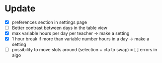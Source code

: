 # Update

- [x] preferences section in settings page
- [ ] Better contrast between days in the table view
- [x] max variable hours per day per teacher -> make a setting
- [x] 1 hour break if more than variable number hours in a day -> make a setting
- [ ] possibility to move slots around (selection + cta to swap)
= [ ] errors in algo